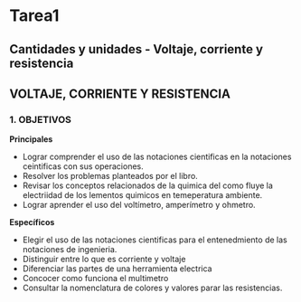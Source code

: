 # Tarea1
## Cantidades y unidades - Voltaje, corriente y resistencia
## VOLTAJE, CORRIENTE Y RESISTENCIA
### 1.	OBJETIVOS
**Principales**

 - Lograr comprender el uso de las notaciones cientificas en la notaciones ceintificas con sus operaciones.
 - Resolver los problemas planteados por el libro.
 - Revisar los conceptos relacionados de la quimica del como fluye la electriidad de los lementos quimicos en temeperatura ambiente.
 - Lograr aprender el uso del voltímetro, amperímetro y ohmetro. 

**Específicos**

- Elegir el uso de las notaciones cientificas para el entenedmiento de las notaciones de ingenieria.
- Distinguir entre lo que es corriente y voltaje
- Diferenciar las partes de una herramienta electrica
- Concocer como funciona el multimetro
- Consultar la nomenclatura de colores y valores parar las resistencias.
